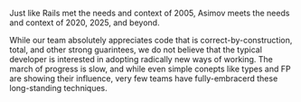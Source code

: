 Just like Rails met the needs and context of 2005, Asimov meets the needs and context of 2020, 2025, and beyond.

While our team absolutely appreciates code that is correct-by-construction, total, and other strong guarintees, we do not believe that the typical developer is interested in adopting radically new ways of working. The march of progress is slow, and while even simple conepts like types and FP are showing their influence, very few teams have fully-embracerd these long-standing techniques.
